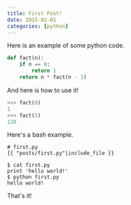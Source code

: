 ```yaml
---
title: First Post!
date: 2015-02-01
categories: [python]
---
```


Here is an example of some python code.

```python
def fact(n):
    if n == 0:
        return 1
    return n * fact(n - 1)
```

And here is how to use it!

```python
>>> fact(0)
1
>>> fact(5)
120
```

Here's a bash example.

```{{'python'}}
# first.py
{{ "posts/first.py"|include_file }}
```

```{.terminal}
$ cat first.py
print 'hello world!'
$ python first.py
hello world!
```

That's it!
